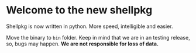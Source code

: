 # Welcome to the new shellpkg

Shellpkg is now written in python. More speed, intelligible and easier.


Move the binary to ```bin``` folder. Keep in mind that we are in an testing release, so, bugs may happen.
**We are not responsible for loss of data.**

